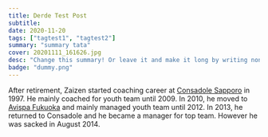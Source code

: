 ```yaml
---
title: Derde Test Post
subtitle: 
date: 2020-11-20
tags: ["tagtest1", "tagtest2"]
summary: "summary tata"
cover: 20201111_161626.jpg
desc: "Change this summary! Or leave it and make it long by writing nonsense after it desc: Change this summary! Or leave it and make it long by writing nonsense after it"
badge: "dummy.png"
---
```


After retirement, Zaizen started coaching career at [Consadole Sapporo](https://en.wikipedia.org/wiki/Hokkaido_Consadole_Sapporo) in 1997. He mainly coached for youth team until 2009. In 2010, he moved to [Avispa Fukuoka](https://en.wikipedia.org/wiki/Avispa_Fukuoka) and mainly managed youth team until 2012. In 2013, he returned to  Consadole and he became a manager for top team. However he was sacked in August 2014.

